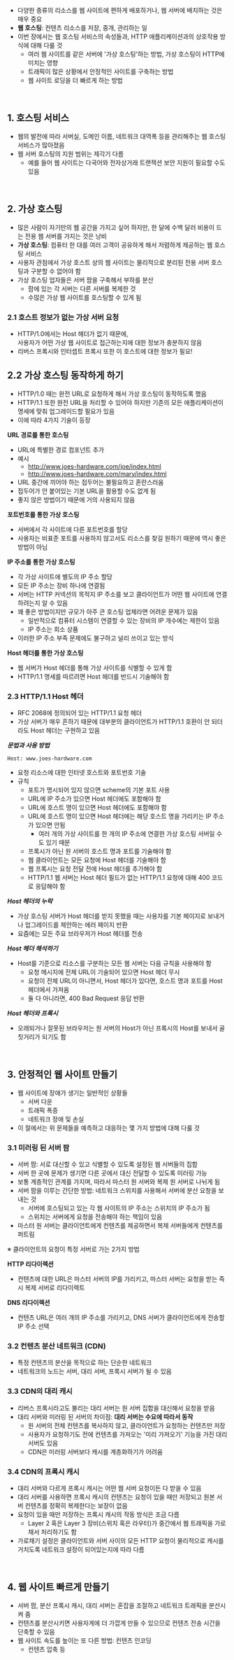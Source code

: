 - 다양한 종류의 리소스를 웹 사이트에 편하게 배포하거나, 웹 서버에 배치하는 것은 매우 중요
- **웹 호스팅**: 컨텐츠 리소스를 저장, 중개, 관리하는 일
- 이번 장에서는 웹 호스팅 서비스의 속성들과, HTTP 애플리케이션과의 상호작용 방식에 대해 다룰 것
  - 여러 웹 사이트를 같은 서버에 '가상 호스팅'하는 방법, 가상 호스팅이 HTTP에 미치는 영향
  - 트래픽이 많은 상황에서 안정적인 사이트를 구축하는 방법
  - 웹 사이트 로딩을 더 빠르게 하는 방법

<br>

## 1. 호스팅 서비스

- 웹의 발전에 따라 서버실, 도메인 이름, 네트워크 대역폭 등을 관리해주는 웹 호스팅 서비스가 많아졌음
- 웹 서버 호스팅의 지원 범위는 제각기 다름
  - 예를 들어 웹 사이트는 다국어와 전자상거래 트랜잭션 보안 지원이 필요할 수도 있음

<br>

## 2. 가상 호스팅

- 많은 사람이 자기만의 웹 공간을 가지고 싶어 하지만, 한 달에 수백 달러 비용이 드는 전용 웹 서버를 가지는 것은 낭비
- **가상 호스팅**: 컴퓨터 한 대를 여러 고객이 공유하게 해서 저렴하게 제공하는 웹 호스팅 서비스
- 사용자 관점에서 가상 호스트 상의 웹 사이트는 물리적으로 분리된 전용 서버 호스팅과 구분할 수 없어야 함
- 가상 호스팅 업자들은 서버 팜을 구축해서 부하를 분산
  - 팜에 있는 각 서버는 다른 서버를 복제한 것
  - 수많은 가상 웹 사이트를 호스팅할 수 있게 됨

### 2.1 호스트 정보가 없는 가상 서버 요청

- HTTP/1.0에서는 Host 헤더가 없기 때문에,<br>사용자가 어떤 가상 웹 사이트로 접근하는지에 대한 정보가 충분하지 않음
- 리버스 프록시와 인터셉트 프록시 또한 이 호스트에 대한 정보가 필요!

## 2.2 가상 호스팅 동작하게 하기

- HTTP/1.0 때는 완전 URL로 요청하게 해서 가상 호스팅이 동작하도록 했음
- HTTP/1.1 또한 완전 URL을 처리할 수 있어야 하지만 기존의 모든 애플리케이션이 명세에 맞춰 업그레이드할 필요가 있음
- 이에 따라 4가지 기술이 등장

**URL 경로를 통한 호스팅**

- URL에 특별한 경로 컴포넌트 추가
- 예시
  - http://www.joes-hardware.com/joe/index.html
  - http://www.joes-hardware.com/mary/index.html
- URL 중간에 끼어야 하는 접두어는 불필요하고 혼란스러움
- 접두어가 안 붙어있는 기본 URL을 활용할 수도 없게 됨
- 좋지 않은 방법이기 때문에 거의 사용되지 않음

**포트번호를 통한 가상 호스팅**

- 서버에서 각 사이트에 다른 포트번호를 할당
- 사용자는 비표준 포트를 사용하지 않고서도 리소스를 찾길 원하기 때문에 역시 좋은 방법이 아님

**IP 주소를 통한 가상 호스팅**

- 각 가상 사이트에 별도의 IP 주소 할당
- 모든 IP 주소는 장비 하나에 연결됨
- 서버는 HTTP 커넥션의 목적지 IP 주소를 보고 클라이언트가 어떤 웹 사이트에 연결하려는지 알 수 있음
- 꽤 좋은 방법이지만 규모가 아주 큰 호스팅 업체라면 어려운 문제가 있음
  - 일반적으로 컴퓨터 시스템이 연결할 수 있는 장비의 IP 개수에는 제한이 있음
  - IP 주소는 희소 상품
- 이러한 IP 주소 부족 문제에도 불구하고 널리 쓰이고 있는 방식

**Host 헤더를 통한 가상 호스팅**

- 웹 서버가 Host 헤더를 통해 가상 사이트를 식별할 수 있게 함
- HTTP/1.1 명세를 따르려면 Host 헤더를 반드시 기술해야 함

### 2.3 HTTP/1.1 Host 헤더

- RFC 2068에 정의되어 있는 HTTP/1.1 요청 헤더
- 가상 서버가 매우 흔하기 때문에 대부분의 클라이언트가 HTTP/1.1 호환이 안 되더라도 Host 헤더는 구현하고 있음

**_문법과 사용 방법_**

```http
Host: www.joes-hardware.com
```

- 요청 리소스에 대한 인터넷 호스트와 포트번호 기술
- 규칙
  - 포트가 명시되어 있지 않으면 scheme의 기본 포트 사용
  - URL에 IP 주소가 있으면 Host 헤더에도 포함해야 함
  - URL에 호스트 명이 있으면 Host 헤더에도 포함해야 함
  - URL에 호스트 명이 있으면 Host 헤더에는 해당 호스트 명을 가리키는 IP 주소가 있으면 안됨
    - 여러 개의 가상 사이트를 한 개의 IP 주소에 연결한 가상 호스팅 서버일 수도 있기 때문
  - 프록시가 아닌 원 서버의 호스트 명과 포트를 기술해야 함
  - 웹 클라이언트는 모든 요청에 Host 헤더를 기술해야 함
  - 웹 프록시는 요청 전달 전에 Host 헤더를 추가해야 함
  - HTTP/1.1 웹 서버는 Host 헤더 필드가 없는 HTTP/1.1 요청에 대해 400 코드로 응답해야 함

**_Host 헤더의 누락_**

- 가상 호스팅 서버가 Host 헤더를 받지 못했을 때는 사용자를 기본 페이지로 보내거나 업그레이드를 제안하는 에러 페이지 반환
- 요즘에는 모든 주요 브라우저가 Host 헤더를 전송

**_Host 헤더 해석하기_**

- Host를 기준으로 리소스를 구분하는 모든 웹 서버는 다음 규칙을 사용해야 함
  - 요청 메시지에 전체 URL이 기술되어 있으면 Host 헤더 무시
  - 요청이 전체 URL이 아니면서, Host 헤더가 있다면, 호스트 명과 포트를 Host 헤더에서 가져옴
  - 둘 다 아니라면, 400 Bad Request 응답 반환

**_Host 헤더와 프록시_**

- 오래되거나 잘못된 브라우저는 원 서버의 Host가 아닌 프록시의 Host를 보내서 골칫거리가 되기도 함

<br>

## 3. 안정적인 웹 사이트 만들기

- 웹 사이트에 장애가 생기는 일반적인 상황들
  - 서버 다운
  - 트래픽 폭증
  - 네트워크 장애 및 손실
- 이 절에서는 위 문제들을 예측하고 대응하는 몇 가지 방법에 대해 다룰 것

### 3.1 미러링 된 서버 팜

- 서버 팜: 서로 대신할 수 있고 식별할 수 있도록 설정된 웹 서버들의 집합
- 서버 한 곳에 문제가 생기면 다른 곳에서 대신 전달할 수 있도록 미러링 가능
- 보통 계층적인 관계를 가지며, 따라서 마스터 원 서버와 복제 원 서버로 나뉘게 됨
- 서버 팜을 이루는 간단한 방법: 네트워크 스위치를 사용해서 서버에 분산 요청을 보내는 것
  - 서버에 호스팅되고 있는 각 웹 사이트의 IP 주소는 스위치의 IP 주소가 됨
  - 스위치는 서버에게 요청을 전송해야 하는 책임이 있음
- 마스터 원 서버는 클라이언트에게 컨텐츠를 제공하면서 복제 서버들에게 컨텐츠를 퍼트림

※ 클라이언트의 요청이 특정 서버로 가는 2가지 방법

**HTTP 리다이렉션**

- 컨텐츠에 대한 URL은 마스터 서버의 IP를 가리키고, 마스터 서버는 요청을 받는 즉시 복제 서버로 리다이렉트

**DNS 리다이렉션**

- 컨텐츠 URL은 여러 개의 IP 주소를 가리키고, DNS 서버가 클라이언트에게 전송할 IP 주소 선택

### 3.2 컨텐츠 분산 네트워크 (CDN)

- 특정 컨텐츠의 분산을 목적으로 하는 단순한 네트워크
- 네트워크의 노드는 서버, 대리 서버, 프록시 서버가 될 수 있음

### 3.3 CDN의 대리 캐시

- 리버스 프록시라고도 불리는 대리 서버는 원 서버 집합을 대신해서 요청을 받음
- 대리 서버와 미러링 된 서버의 차이점: **대리 서버는 수요에 따라서 동작**
  - 원 서버의 전체 컨텐츠를 복사하지 않고, 클라이언트가 요청하는 컨텐츠만 저장
  - 사용자가 요청하기도 전에 컨텐츠를 가져오는 '미리 가져오기' 기능을 가진 대리 서버도 있음
  - CDN은 미러링 서버보다 캐시를 계층화하기가 어려움

### 3.4 CDN의 프록시 캐시

- 대리 서버와 다르게 프록시 캐시는 어떤 웹 서버 요청이든 다 받을 수 있음
- 대리 서버를 사용하면 프록시 캐시의 컨텐츠는 요청이 있을 때만 저장되고 원본 서버 컨텐츠를 정확히 복제한다는 보장이 없음
- 요청이 있을 때만 저장하는 프록시 캐시의 작동 방식은 조금 다름
  - Layer 2 혹은 Layer 3 장비(스위치 혹은 라우터)가 중간에서 웹 트래픽을 가로채서 처리하기도 함
- 가로채기 설정은 클라이언트와 서버 사이의 모든 HTTP 요청이 물리적으로 캐시를 거치도록 네트워크 설정이 되어있는지에 따라 다름

<br>

## 4. 웹 사이트 빠르게 만들기

- 서버 팜, 분산 프록시 캐시, 대리 서버는 혼잡을 조절하고 네트워크 트래픽을 분산시켜 줌
- 컨텐츠를 분산시키면 사용자게에 더 가깝게 만들 수 있으므로 컨텐츠 전송 시간을 단축할 수 있음
- 웹 사이트 속도를 높이는 또 다른 방법: 컨텐츠 인코딩
  - 컨텐츠 압축 등

